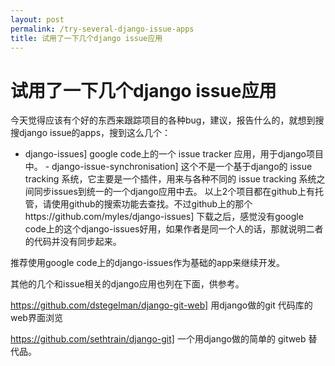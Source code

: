 ```yaml
---
layout: post
permalink: /try-several-django-issue-apps
title: 试用了一下几个django issue应用
---
```


# 试用了一下几个django issue应用 #


今天觉得应该有个好的东西来跟踪项目的各种bug，建议，报告什么的，就想到搜搜django issue的apps，搜到这么几个：
 - django-issues] google code上的一个 issue tracker 应用，用于django项目中。  - django-issue-synchronisation] 这个不是一个基于django的 issue tracking 系统，它主要是一个插件，用来与各种不同的 issue tracking 系统之间同步issues到统一的一个django应用中去。
 以上2个项目都在github上有托管，请使用github的搜索功能去查找。不过github上的那个https://github.com/myles/django-issues] 下载之后，感觉没有google code上的这个django-issues好用，如果作者是同一个人的话，那就说明二者的代码并没有同步起来。

 推荐使用google code上的django-issues作为基础的app来继续开发。

其他的几个和issue相关的django应用也列在下面，供参考。

https://github.com/dstegelman/django-git-web]  用django做的git 代码库的web界面浏览

https://github.com/sethtrain/django-git]  一个用django做的简单的 gitweb 替代品。